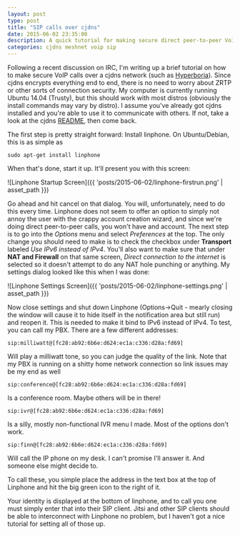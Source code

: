 ```yaml
---
layout: post
type: post
title: "SIP calls over cjdns"
date: 2015-06-02 23:35:00
description: A quick tutorial for making secure direct peer-to-peer VoIP calls over cjdns
categories: cjdns meshnet voip sip
---
```


Following a recent discussion on IRC, I'm writing up a brief tutorial on how to make secure VoIP calls over
a cjdns network (such as [Hyperboria](https://hyperboria.net)). Since cjdns encrypts everything end
to end, there is no need to worry about ZRTP or other sorts of connection security. My computer is
currently running Ubuntu 14.04 (Trusty), but this should work with most distros (obviously the
install commands may vary by distro). I assume you've already got cjdns installed and you're able
to use it to communicate with others. If not, take a look at the cjdns
[README](https://github.com/cjdelisle/cjdns/blob/master/README.md#how-to-install-cjdns), then come
back.


The first step is pretty straight forward: Install linphone. On Ubuntu/Debian, this is as simple as

```
sudo apt-get install linphone
```

When that's done, start it up. It'll present you with this screen:

![Linphone Startup Screen]({{ 'posts/2015-06-02/linphone-firstrun.png' | asset_path }})

Go ahead and hit cancel on that dialog. You will, unfortunately, need to do this every time. Linphone
does not seem to offer an option to simply not annoy the user with the crappy account creation
wizard, and since we're doing direct peer-to-peer calls, you won't have
and account. The next step is to go into the *Options* menu and select *Preferences* at the top.
The only change you should need to make is to check the checkbox under **Transport** labeled *Use IPv6
instead of IPv4*. You'll also want to make sure that under **NAT and Firewall** on that same screen,
*Direct connection to the internet* is selected so it doesn't attempt to do any NAT hole punching or
anything. My settings dialog looked like this when I was done:

![Linphone Settings Screen]({{ 'posts/2015-06-02/linphone-settings.png' | asset_path }})

Now close settings and shut down Linphone (Options->Quit - mearly closing the window will cause it
to hide itself in the notification area but still run) and reopen it. This is needed to make it
bind to IPv6 instead of IPv4. To test, you can call my PBX. There are a few different addresses:

```
sip:milliwatt@[fc28:ab92:6b6e:d624:ec1a:c336:d28a:fd69]
```

Will play a milliwatt tone, so you can judge the quality of the link. Note that my PBX is running
on a shitty home network connection so link issues may be my end as well

```
sip:conference@[fc28:ab92:6b6e:d624:ec1a:c336:d28a:fd69]
```

Is a conference room. Maybe others will be in there!

```
sip:ivr@[fc28:ab92:6b6e:d624:ec1a:c336:d28a:fd69]
```

Is a silly, mostly non-functional IVR menu I made. Most of the options don't work.

```
sip:finn@[fc28:ab92:6b6e:d624:ec1a:c336:d28a:fd69]
```

Will call the IP phone on my desk. I can't promise I'll answer it. And someone else might decide to.

To call these, you simple place the address in the text box at the top of Linphone and hit the big
green icon to the right of it.

Your identity is displayed at the bottom of linphone, and to call you one must simply enter that
into their SIP client. Jitsi and other SIP clients should be able to interconnect with Linphone no
problem, but I haven't got a nice tutorial for setting all of those up.
